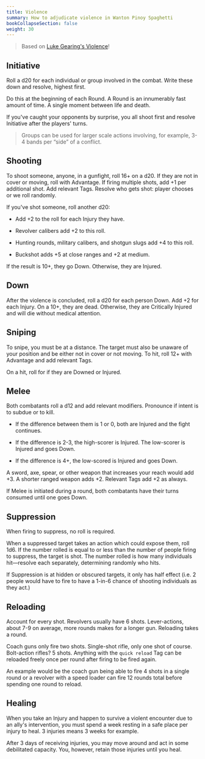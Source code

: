 ```yaml
---
title: Violence
summary: How to adjudicate violence in Wanton Pinoy Spaghetti
bookCollapseSection: false
weight: 30
---
```


> Based on [Luke Gearing's Violence](https://lukegearing.blot.im/violence)!

## Initiative

Roll a d20 for each individual or group involved in the combat. Write these down and resolve, highest first.

Do this at the beginning of each Round. A Round is an innumerably fast amount of time. A single moment between life and death.

If you've caught your opponents by surprise, you all shoot first and resolve Initiative after the players' turns.

> Groups can be used for larger scale actions involving, for example, 3-4 bands per “side” of a conflict.

## Shooting

To shoot someone, anyone, in a gunfight, roll 16+ on a d20. If they are not in cover or moving, roll with Advantage. If firing multiple shots, add +1 per additional shot. Add relevant Tags. Resolve who gets shot: player chooses or we roll randomly.

If you've shot someone, roll another d20:

- Add +2 to the roll for each Injury they have.

- Revolver calibers add +2 to this roll.

- Hunting rounds, military calibers, and shotgun slugs add +4 to this roll.

- Buckshot adds +5 at close ranges and +2 at medium.

If the result is 10+, they go Down. Otherwise, they are Injured.

## Down

After the violence is concluded, roll a d20 for each person Down. Add +2 for each Injury. On a 10+, they are dead. Otherwise, they are Critically Injured and will die without medical attention.

## Sniping

To snipe, you must be at a distance. The target must also be unaware of your position and be either not in cover or not moving. To hit, roll 12+ with Advantage and add relevant Tags.

On a hit, roll for if they are Downed or Injured.

## Melee

Both combatants roll a d12 and add relevant modifiers. Pronounce if intent is to subdue or to kill.

- If the difference between them is 1 or 0, both are Injured and the fight continues.

- If the difference is 2-3, the high-scorer is Injured. The low-scorer is Injured and goes Down.

- If the difference is 4+, the low-scored is Injured and goes Down.

A sword, axe, spear, or other weapon that increases your reach would add +3. A shorter ranged weapon adds +2. Relevant Tags add +2 as always.

If Melee is initiated during a round, both combatants have their turns consumed until one goes Down.

## Suppression

When firing to suppress, no roll is required.

When a suppressed target takes an action which could expose them, roll 1d6. If the number rolled is equal to or less than the number of people firing to suppress, the target is shot. The number rolled is how many individuals hit—resolve each separately, determining randomly who hits.

If Suppression is at hidden or obscured targets, it only has half effect (i.e. 2 people would have to fire to have a 1-in-6 chance of shooting individuals as they act.)

## Reloading

Account for every shot. Revolvers usually have 6 shots. Lever-actions, about 7-9 on average, more rounds makes for a longer gun. Reloading takes a round.

Coach guns only fire two shots. Single-shot rifle, only one shot of course. Bolt-action rifles? 5 shots. Anything with the `quick reload` Tag can be reloaded freely once per round after firing to be fired again.

An example would be the coach gun being able to fire 4 shots in a single round or a revolver with a speed loader can fire 12 rounds total before spending one round to reload.

## Healing

When you take an Injury and happen to survive a violent encounter due to an ally's intervention, you must spend a week resting in a safe place per injury to heal. 3 injuries means 3 weeks for example.

After 3 days of receiving injuries, you may move around and act in some debilitated capacity. You, however, retain those injuries until you heal.
